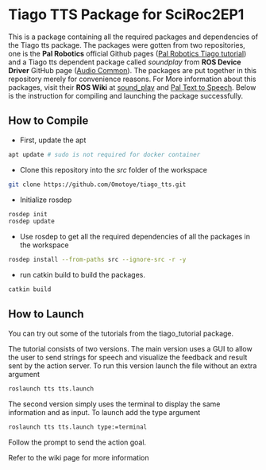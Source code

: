# Tiago TTS Package for SciRoc2EP1

This is a package containing all the required packages and dependencies of the Tiago tts package. The packages were gotten from two repositories, one is the **Pal Robotics** official Github pages ([Pal Robotics Tiago tutorial](https://github.com/pal-robotics/tiago_tutorials.git)) and a Tiago tts dependent package called _soundplay_ from **ROS Device Driver** GitHub page ([Audio Common](https://github.com/ros-drivers/audio_common.git)). The packages are put together in this repository merely for convenience reasons. For More information about this packages, visit their **ROS Wiki** at [sound_play](http://wiki.ros.org/sound_play) and [Pal Text to Speech](http://wiki.ros.org/Robots/TIAGo/Tutorials/TTS). Below is the instruction for compiling and launching the package successfully.

## How to Compile

- First, update the apt

```bash
apt update # sudo is not required for docker container
```

- Clone this repository into the _src_ folder of the workspace

```bash
git clone https://github.com/Omotoye/tiago_tts.git
```

- Initialize rosdep

```bash
rosdep init
rosdep update
```

- Use rosdep to get all the required dependencies of all the packages in the workspace

```bash
rosdep install --from-paths src --ignore-src -r -y
```

- run catkin build to build the packages.

```bash
catkin build
```

## How to Launch

You can try out some of the tutorials from the tiago_tutorial package.

The tutorial consists of two versions. The main version uses a GUI to allow the user to send strings for speech and visualize the feedback and result sent by the action server. To run this version launch the file without an extra argument

```bash
roslaunch tts tts.launch
```

The second version simply uses the terminal to display the same information and as input. To launch add the type argument

```bash
roslaunch tts tts.launch type:=terminal
```

Follow the prompt to send the action goal.

Refer to the wiki page for more information
